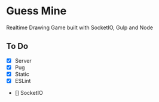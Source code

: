 # Guess Mine
Realtime Drawing Game built with SocketIO, Gulp and Node


## To Do

- [x] Server
- [x] Pug
- [x] Static
- [x] ESLint
- [] SocketIO